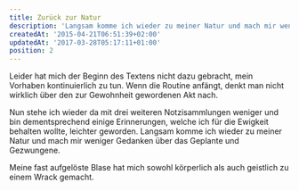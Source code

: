 ```yaml
---
title: Zurück zur Natur
description: 'Langsam komme ich wieder zu meiner Natur und mach mir weniger Gedanken über das Geplante...'
createdAt: '2015-04-21T06:51:39+02:00'
updatedAt: '2017-03-28T05:17:11+01:00'
position: 2
---
```


Leider hat mich der Beginn des Textens nicht dazu gebracht, mein Vorhaben kontinuierlich zu tun. Wenn die Routine anfängt, denkt man nicht wirklich über den zur Gewohnheit gewordenen Akt nach.

Nun stehe ich wieder da mit drei weiteren Notzisammlungen weniger und bin dementsprechend einige Erinnerungen, welche ich für die Ewigkeit behalten wollte, leichter geworden. Langsam komme ich wieder zu meiner Natur und mach mir weniger Gedanken über das Geplante und Gezwungene.

Meine fast aufgelöste Blase hat mich sowohl körperlich als auch geistlich zu einem Wrack gemacht.
